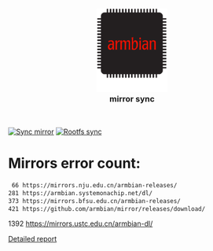 <h3 align=center><a href="#build-tools"><img src="https://raw.githubusercontent.com/armbian/build/master/.github/armbian-logo.png" alt="Armbian logo" width="144"></a><br>mirror sync</h3>
<p align=right>&nbsp;</p>

[![Sync mirror](https://github.com/armbian/mirror/actions/workflows/mirror-sync.yml/badge.svg)](https://github.com/armbian/mirror/actions/workflows/mirror-sync.yml) [![Rootfs sync](https://github.com/armbian/mirror/actions/workflows/rootfs-sync.yml/badge.svg)](https://github.com/armbian/mirror/actions/workflows/rootfs-sync.yml)
# Mirrors error count:
     66 https://mirrors.nju.edu.cn/armbian-releases/
    281 https://armbian.systemonachip.net/dl/
    373 https://mirrors.bfsu.edu.cn/armbian-releases/
    421 https://github.com/armbian/mirror/releases/download/
   1392 https://mirrors.ustc.edu.cn/armbian-dl/


[Detailed report](detailed.txt)